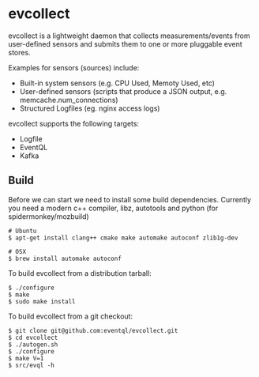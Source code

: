 # evcollect

evcollect is a lightweight daemon that collects measurements/events from
user-defined sensors and submits them to one or more pluggable event stores.

Examples for sensors (sources) include:
  - Built-in system sensors (e.g. CPU Used, Memoty Used, etc)
  - User-defined sensors (scripts that produce a JSON output, e.g. memcache.num_connections)
  - Structured Logfiles (eg. nginx access logs)

evcollect supports the following targets:
  - Logfile
  - EventQL
  - Kafka

## Build

Before we can start we need to install some build dependencies. Currently
you need a modern c++ compiler, libz, autotools and python (for spidermonkey/mozbuild)

    # Ubuntu
    $ apt-get install clang++ cmake make automake autoconf zlib1g-dev

    # OSX
    $ brew install automake autoconf

To build evcollect from a distribution tarball:

    $ ./configure
    $ make
    $ sudo make install

To build evcollect from a git checkout:

    $ git clone git@github.com:eventql/evcollect.git
    $ cd evcollect
    $ ./autogen.sh
    $ ./configure
    $ make V=1
    $ src/evql -h

